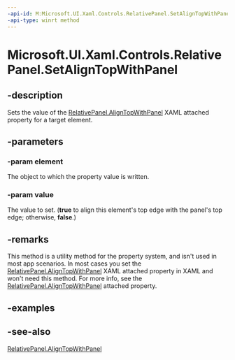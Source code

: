 ```yaml
---
-api-id: M:Microsoft.UI.Xaml.Controls.RelativePanel.SetAlignTopWithPanel(Microsoft.UI.Xaml.UIElement,System.Boolean)
-api-type: winrt method
---
```


<!-- Method syntax
public void SetAlignTopWithPanel(Windows.UI.Xaml.UIElement element, System.Boolean value)
-->

# Microsoft.UI.Xaml.Controls.RelativePanel.SetAlignTopWithPanel

## -description
Sets the value of the [RelativePanel.AlignTopWithPanel](/uwp/api/microsoft.ui.xaml.controls.relativepanel#xaml-attached-properties) XAML attached property for a target element.

## -parameters
### -param element
The object to which the property value is written.

### -param value
The value to set. (**true** to align this element's top edge with the panel's top edge; otherwise, **false**.)

## -remarks
This method is a utility method for the property system, and isn't used in most app scenarios. In most cases you set the [RelativePanel.AlignTopWithPanel](/uwp/api/microsoft.ui.xaml.controls.relativepanel#xaml-attached-properties) XAML attached property in XAML and won't need this method. For more info, see the [RelativePanel.AlignTopWithPanel](/uwp/api/microsoft.ui.xaml.controls.relativepanel#xaml-attached-properties) attached property.

## -examples

## -see-also
[RelativePanel.AlignTopWithPanel](/uwp/api/microsoft.ui.xaml.controls.relativepanel#xaml-attached-properties)
